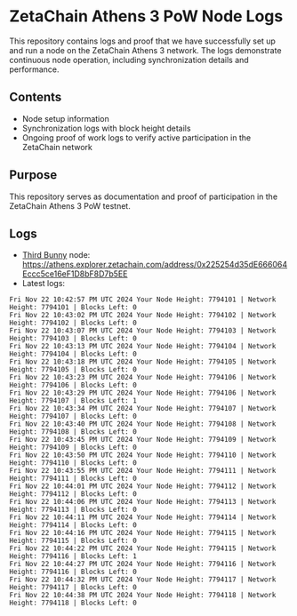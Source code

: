 # ZetaChain Athens 3 PoW Node Logs
This repository contains logs and proof that we have successfully set up and run a node on the ZetaChain Athens 3 network. The logs demonstrate continuous node operation, including synchronization details and performance.

## Contents
- Node setup information
- Synchronization logs with block height details
- Ongoing proof of work logs to verify active participation in the ZetaChain network

## Purpose
This repository serves as documentation and proof of participation in the ZetaChain Athens 3 PoW testnet.

## Logs

- [Third Bunny](https://thirdbunny.xyz/) node: https://athens.explorer.zetachain.com/address/0x225254d35dE666064Eccc5ce16eF1D8bF8D7b5EE
- Latest logs:
```
Fri Nov 22 10:42:57 PM UTC 2024 Your Node Height: 7794101 | Network Height: 7794101 | Blocks Left: 0
Fri Nov 22 10:43:02 PM UTC 2024 Your Node Height: 7794102 | Network Height: 7794102 | Blocks Left: 0
Fri Nov 22 10:43:07 PM UTC 2024 Your Node Height: 7794103 | Network Height: 7794103 | Blocks Left: 0
Fri Nov 22 10:43:13 PM UTC 2024 Your Node Height: 7794104 | Network Height: 7794104 | Blocks Left: 0
Fri Nov 22 10:43:18 PM UTC 2024 Your Node Height: 7794105 | Network Height: 7794105 | Blocks Left: 0
Fri Nov 22 10:43:23 PM UTC 2024 Your Node Height: 7794106 | Network Height: 7794106 | Blocks Left: 0
Fri Nov 22 10:43:29 PM UTC 2024 Your Node Height: 7794106 | Network Height: 7794107 | Blocks Left: 1
Fri Nov 22 10:43:34 PM UTC 2024 Your Node Height: 7794107 | Network Height: 7794107 | Blocks Left: 0
Fri Nov 22 10:43:40 PM UTC 2024 Your Node Height: 7794108 | Network Height: 7794108 | Blocks Left: 0
Fri Nov 22 10:43:45 PM UTC 2024 Your Node Height: 7794109 | Network Height: 7794109 | Blocks Left: 0
Fri Nov 22 10:43:50 PM UTC 2024 Your Node Height: 7794110 | Network Height: 7794110 | Blocks Left: 0
Fri Nov 22 10:43:55 PM UTC 2024 Your Node Height: 7794111 | Network Height: 7794111 | Blocks Left: 0
Fri Nov 22 10:44:01 PM UTC 2024 Your Node Height: 7794112 | Network Height: 7794112 | Blocks Left: 0
Fri Nov 22 10:44:06 PM UTC 2024 Your Node Height: 7794113 | Network Height: 7794113 | Blocks Left: 0
Fri Nov 22 10:44:11 PM UTC 2024 Your Node Height: 7794114 | Network Height: 7794114 | Blocks Left: 0
Fri Nov 22 10:44:16 PM UTC 2024 Your Node Height: 7794115 | Network Height: 7794115 | Blocks Left: 0
Fri Nov 22 10:44:22 PM UTC 2024 Your Node Height: 7794115 | Network Height: 7794116 | Blocks Left: 1
Fri Nov 22 10:44:27 PM UTC 2024 Your Node Height: 7794116 | Network Height: 7794116 | Blocks Left: 0
Fri Nov 22 10:44:32 PM UTC 2024 Your Node Height: 7794117 | Network Height: 7794117 | Blocks Left: 0
Fri Nov 22 10:44:38 PM UTC 2024 Your Node Height: 7794118 | Network Height: 7794118 | Blocks Left: 0
```
